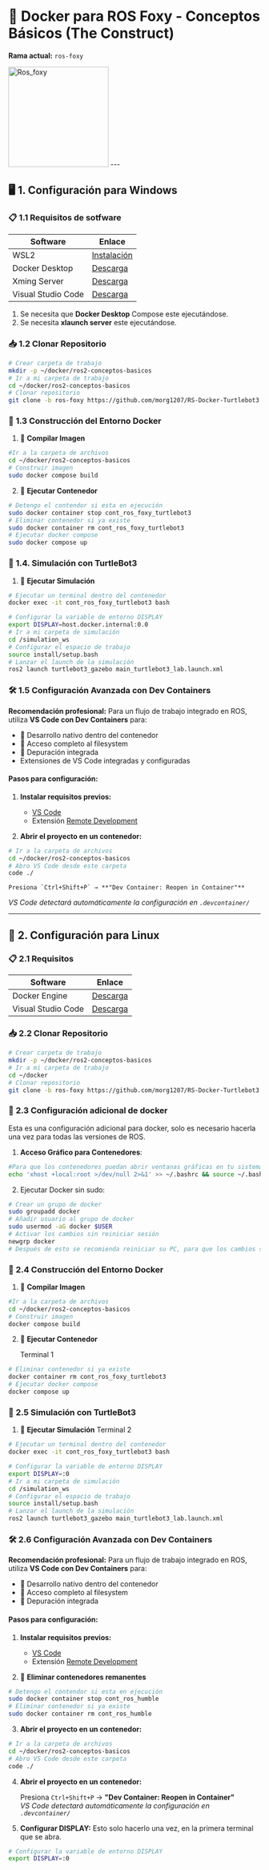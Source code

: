 # 🐳 Docker para ROS Foxy - Conceptos Básicos (The Construct)  
**Rama actual:** `ros-foxy`  

<img src="./images/ros_foxy.png" alt="Ros_foxy" width="200"/>
---

## 🖥️ **1. Configuración para Windows**  

### 📋 **1.1 Requisitos de sotfware**  
| Software | Enlace |
|----------|--------|
| WSL2 | [Instalación](https://aka.ms/wsl2-install) |
| Docker Desktop | [Descarga](https://docs.docker.com/desktop/setup/install/windows-install/) |
| Xming Server  | [Descarga](https://sourceforge.net/projects/xming/) |
| Visual Studio Code  | [Descarga](https://code.visualstudio.com/) |

 1. Se necesita que **Docker Desktop** Compose este ejecutándose.
 2. Se necesita **xlaunch server** este ejecutándose.


### 📥 **1.2 Clonar Repositorio**  
```bash
# Crear carpeta de trabajo
mkdir -p ~/docker/ros2-conceptos-basicos
# Ir a mi carpeta de trabajo
cd ~/docker/ros2-conceptos-basicos
# Clonar repositorio
git clone -b ros-foxy https://github.com/morg1207/RS-Docker-Turtlebot3.git ~/docker/ros2-conceptos-basicos
```

### 🐋 **1.3 Construcción del Entorno Docker**  

1. 🔨 **Compilar Imagen**  
```bash
#Ir a la carpeta de archivos
cd ~/docker/ros2-conceptos-basicos
# Construir imagen
sudo docker compose build 
```

2. 🚀 **Ejecutar Contenedor**  
```bash
# Detengo el contendor si esta en ejecución
sudo docker container stop cont_ros_foxy_turtlebot3
# Eliminar contenedor si ya existe
sudo docker container rm cont_ros_foxy_turtlebot3
# Ejecutar docker compose 
sudo docker compose up
```


### 🤖 **1.4. Simulación con TurtleBot3**  

1. 📂 **Ejecutar Simulación**  
```bash
# Ejecutar un terminal dentro del contenedor
docker exec -it cont_ros_foxy_turtlebot3 bash
```
```bash
# Configurar la variable de entorno DISPLAY
export DISPLAY=host.docker.internal:0.0
# Ir a mi carpeta de simulación
cd /simulation_ws
# Configurar el espacio de trabajo
source install/setup.bash
# Lanzar el launch de la simulación
ros2 launch turtlebot3_gazebo main_turtlebot3_lab.launch.xml
```
### 🛠 **1.5 Configuración Avanzada con Dev Containers**   

**Recomendación profesional:** Para un flujo de trabajo integrado en ROS, utiliza **VS Code con Dev Containers** para:  
- 🔄 Desarrollo nativo dentro del contenedor  
- 📁 Acceso completo al filesystem  
- 🐛 Depuración integrada  
-  Extensiones de VS Code integradas y configuradas

#### **Pasos para configuración:**  

1. **Instalar requisitos previos:** 
   - [VS Code](https://code.visualstudio.com/)  
   - Extensión [Remote Development](https://marketplace.visualstudio.com/items?itemName=ms-vscode-remote.vscode-remote-extensionpack)  

2. **Abrir el proyecto en un contenedor:**  
```bash
# Ir a la carpeta de archivos
cd ~/docker/ros2-conceptos-basicos
# Abro VS Code desde este carpeta
code ./
```
    Presiona `Ctrl+Shift+P` → **"Dev Container: Reopen in Container"**  
   *VS Code detectará automáticamente la configuración en `.devcontainer/`*

---
## 🐧 **2. Configuración para Linux**  

### 📋 **2.1 Requisitos**  
| Software | Enlace |
|----------|--------|
| Docker Engine | [Descarga](https://docs.docker.com/engine/install/ubuntu/) |
| Visual Studio Code  | [Descarga](https://code.visualstudio.com/) |


### 📥 **2.2 Clonar Repositorio**  
```bash
# Crear carpeta de trabajo
mkdir -p ~/docker/ros2-conceptos-basicos
# Ir a mi carpeta de trabajo
cd ~/docker
# Clonar repositorio
git clone -b ros-foxy https://github.com/morg1207/RS-Docker-Turtlebot3.git ~/docker/ros2-conceptos-basicos
```

### 🔧 **2.3 Configuración adicional de docker**  

Esta es una configuración adicional para docker, solo es necesario hacerla una vez para todas las versiones de ROS.
1. **Acceso Gráfico para Contenedores**: 
```bash
#Para que los contenedores puedan abrir ventanas gráficas en tu sistema (ej.: RViz, Gazebo, GUIs de ROS), ejecuta:
echo 'xhost +local:root >/dev/null 2>&1' >> ~/.bashrc && source ~/.bashrc
```
2. Ejecutar Docker sin sudo:
```bash
# Crear un grupo de docker
sudo groupadd docker
# Añadir usuario al grupo de docker
sudo usermod -aG docker $USER
# Activar los cambios sin reiniciar sesión
newgrp docker 
# Después de esto se recomienda reiniciar su PC, para que los cambios surtan efecto 
```



### 🐋 **2.4 Construcción del Entorno Docker**  

1. 🔨 **Compilar Imagen**  
```bash
#Ir a la carpeta de archivos
cd ~/docker/ros2-conceptos-basicos
# Construir imagen
docker compose build 
```

2. 🚀 **Ejecutar Contenedor**  

   Terminal 1 

```bash
# Eliminar contenedor si ya existe
docker container rm cont_ros_foxy_turtlebot3
# Ejecutar docker compose 
docker compose up
```


### 🤖 **2.5 Simulación con TurtleBot3**  

1. 📂 **Ejecutar Simulación** 
   Terminal 2
```bash
# Ejecutar un terminal dentro del contenedor
docker exec -it cont_ros_foxy_turtlebot3 bash
```

```bash
# Configurar la variable de entorno DISPLAY
export DISPLAY=:0
# Ir a mi carpeta de simulación
cd /simulation_ws
# Configurar el espacio de trabajo
source install/setup.bash
# Lanzar el launch de la simulación
ros2 launch turtlebot3_gazebo main_turtlebot3_lab.launch.xml
```
### 🛠 **2.6 Configuración Avanzada con Dev Containers**   

**Recomendación profesional:** Para un flujo de trabajo integrado en ROS, utiliza **VS Code con Dev Containers** para:  
- 🔄 Desarrollo nativo dentro del contenedor  
- 📁 Acceso completo al filesystem  
- 🐛 Depuración integrada  

#### **Pasos para configuración:**  

1. **Instalar requisitos previos:** 
   - [VS Code](https://code.visualstudio.com/)  
   - Extensión [Remote Development](https://marketplace.visualstudio.com/items?itemName=ms-vscode-remote.vscode-remote-extensionpack)  

2. 🚀 **Eliminar contenedores remanentes**  
```bash
# Detengo el contendor si esta en ejecución
sudo docker container stop cont_ros_humble
# Eliminar contenedor si ya existe
sudo docker container rm cont_ros_humble
```

3. **Abrir el proyecto en un contenedor:**  
```bash
# Ir a la carpeta de archivos
cd ~/docker/ros2-conceptos-basicos
# Abro VS Code desde este carpeta
code ./
```
4. **Abrir el proyecto en un contenedor:**  

    Presiona `Ctrl+Shift+P` → **"Dev Container: Reopen in Container"**  
   *VS Code detectará automáticamente la configuración en `.devcontainer/`*

5. **Configurar DISPLAY:** 
   Esto solo hacerlo una vez, en la primera terminal que se abra.
```bash
# Configurar la variable de entorno DISPLAY
export DISPLAY=:0
```